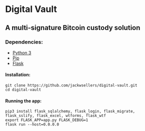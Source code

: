 # Digital Vault
## A multi-signature Bitcoin custody solution
### Dependencies:
- [Python 3](https://www.python.org/)
- [Pip](https://pypi.org/project/pip/)
- [Flask](http://flask.pocoo.org/)
#### Installation:
```
git clone https://github.com/jackwsellers/digital-vault.git
cd digital-vault
```
#### Running the app:
```
pip3 install flask_sqlalchemy, flask_login, flask_migrate, flask_sslify, flask_excel, wtforms, flask_wtf
export FLASK_APP=app.py FLASK_DEBUG=1
flask run --host=0.0.0.0
```